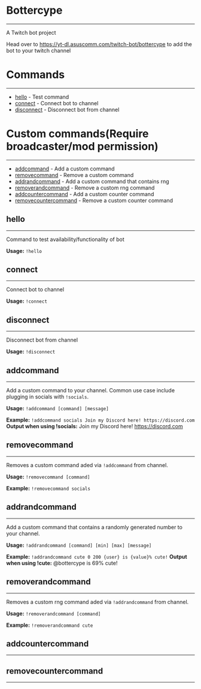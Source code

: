 # Bottercype

---

A Twitch bot project

Head over to https://yt-dl.asuscomm.com/twitch-bot/bottercype to add the bot to your twitch channel

# Commands

---

-   [hello](#hello) - Test command
-   [connect](#connect) - Connect bot to channel
-   [disconnect](#disconnect) - Disconnect bot from channel

# Custom commands(Require broadcaster/mod permission)

---

-   [addcommand](#addcommand) - Add a custom command
-   [removecommand](#removecommand) - Remove a custom command
-   [addrandcommand](#addrandcommand) - Add a custom command that contains rng
-   [removerandcommand](#removerandcommand) - Remove a custom rng command
-   [addcountercommand](#addcountercommand) - Add a custom counter command
-   [removecountercommand](#removecountercommand) - Remove a custom counter command

## hello

---

Command to test availability/functionality of bot

**Usage:** `!hello`

## connect

---

Connect bot to channel

**Usage:** `!connect`

## disconnect

---

Disconnect bot from channel

**Usage:** `!disconnect`

## addcommand

---

Add a custom command to your channel. Common use case include plugging in socials with `!socials`.

**Usage:** `!addcommand [command] [message]`

**Example:**
`!addcommand socials Join my Discord here! https://discord.com`
**Output when using !socials:**
Join my Discord here! https://discord.com

## removecommand

---

Removes a custom command aded via `!addcommand` from channel.

**Usage:** `!removecommand [command]`

**Example:**
`!removecommand socials`

## addrandcommand

---

Add a custom command that contains a randomly generated number to your channel.

**Usage:** `!addrandcommand [command] [min] [max] [message]`

**Example:**
`!addrandcommand cute 0 200 {user} is {value}% cute!`
**Output when using !cute:**
@bottercype is 69% cute!

## removerandcommand

---

Removes a custom rng command aded via `!addrandcommand` from channel.

**Usage:** `!removerandcommand [command]`

**Example:**
`!removerandcommand cute`

## addcountercommand

---

## removecountercommand

---
